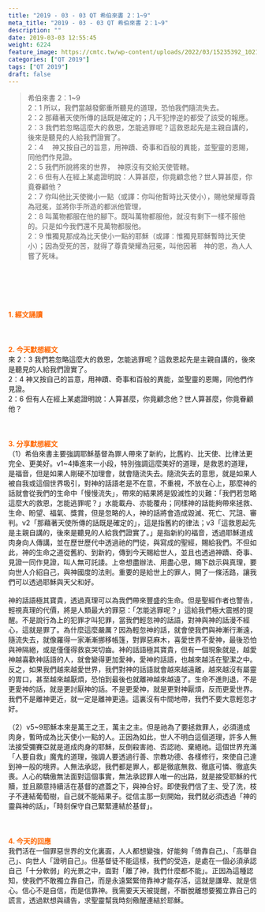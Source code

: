 ```yaml
---
title: "2019 - 03 - 03 QT 希伯來書 2：1~9"
meta_title: "2019 - 03 - 03 QT 希伯來書 2：1~9"
description: ""
date: 2019-03-03 12:55:45
weight: 6224
feature_image: https://cmtc.tw/wp-content/uploads/2022/03/15235392_10211799862337740_180693556567566654_o-1.webp
categories: ["QT 2019"]
tags: ["QT 2019"]
draft: false
---
```


<blockquote>希伯來書 2：1~9<br />
2：1 所以，我們當越發鄭重所聽見的道理，恐怕我們隨流失去。<br />
2：2 那藉著天使所傳的話既是確定的；凡干犯悖逆的都受了該受的報應。<br />
2：3 我們若忽略這麼大的救恩，怎能逃罪呢？這救恩起先是主親自講的，後來是聽見的人給我們證實了。<br />
2：4 　神又按自己的旨意，用神蹟、奇事和百般的異能，並聖靈的恩賜，同他們作見證。<br />
2：5 我們所說將來的世界，　神原沒有交給天使管轄。<br />
2：6 但有人在經上某處證明說：人算甚麼，你竟顧念他？世人算甚麼，你竟眷顧他？<br />
2：7 你叫他比天使微小一點（或譯：你叫他暫時比天使小），賜他榮耀尊貴為冠冕，並將你手所造的都派他管理，<br />
2：8 叫萬物都服在他的腳下。既叫萬物都服他，就沒有剩下一樣不服他的。只是如今我們還不見萬物都服他。<br />
2：9 惟獨見那成為比天使小一點的耶穌（或譯：惟獨見耶穌暫時比天使小）；因為受死的苦，就得了尊貴榮耀為冠冕，叫他因著　神的恩，為人人嘗了死味。</blockquote><br />
&nbsp;<br />
<br />
&nbsp;<br />
<br />
<span style="color: #ff6600;"><strong>1. </strong><strong>經文誦讀</strong></span><br />
<br />
<span style="color: #ff6600;"><strong> </strong></span><br />
<br />
<span style="color: #ff6600;"><strong>2. 今天默想</strong><strong>經文<br />
</strong></span>來 2：3 我們若忽略這麼大的救恩，怎能逃罪呢？這救恩起先是主親自講的，後來是聽見的人給我們證實了。<br />
2：4 神又按自己的旨意，用神蹟、奇事和百般的異能，並聖靈的恩賜，同他們作見證。<br />
2：6 但有人在經上某處證明說：人算甚麼，你竟顧念他？世人算甚麼，你竟眷顧他？<br />
<br />
&nbsp;<br />
<br />
<span style="color: #ff6600;"><strong>3. 分享默想經文<br />
</strong></span>（1）希伯來書主要強調耶穌基督為罪人帶來了新約，比舊約、比天使、比律法更完全、更美好。v1~4挿進來一小段，特別強調這麼美好的道理，是救恩的道理，是福音，但是如果人剛硬不加理會，就會隨流失去。隨流失去的意思，就是如果人被自我或這個世界吸引，對神的話語老是不在意，不重視，不放在心上，那麼神的話就會從我們的生命中「慢慢流失」，帶來的結果將是毀滅性的災難：「我們若忽略這麼大的救恩，怎能逃罪呢？」水能載舟、亦能覆舟；同樣神的話能夠帶來拯救、生命、盼望、福氣、獎賞，但是忽略的人，神的話將會造成毀滅、死亡、咒詛、審判。v2「那藉著天使所傳的話既是確定的」，這是指舊約的律法；v3「這救恩起先是主親自講的，後來是聽見的人給我們證實了。」是指新約的福音，透過耶穌道成肉身向人傳講，並在歷世歷代中透過祂的門徒，與寫成的聖經，賜給我們。不但如此，神的生命之道從舊約、到新約，傳到今天賜給世人，並且也透過神蹟、奇事、見證一同作見證，叫人無可託諉。上帝想盡辦法、用盡心思，賜下啟示與真理，要向世人介紹自己，與神國度的法則。重要的是給世上的罪人，開了一條活路，讓我們可以透過耶穌與天父和好。<br />
<br />
神的話語極其寶貴，透過真理可以為我們帶來豐盛的生命。但是聖經作者也警告，輕視真理的代價，將是人類最大的罪惡：「怎能逃罪呢？」這給我們極大震撼的提醒。不是說行為上的犯罪才叫犯罪，當我們輕忽神的話語，對神與神的話漫不經心，這就是罪了。為什麼這麼嚴厲？因為輕忽神的話，就會使我們與神漸行漸遠，隨流失去，就像羅得一家漸漸挪移帳篷，對罪惡麻木，喜愛世界不愛神，最後恐怕與神隔絕，或是僅僅得救哀哭切齒。神的話語極其寶貴，但有一個現象就是，越愛神越喜歡神話語的人，就會變得更加愛神，愛神的話語，也越來越活在聖潔之中。反之，如果我們越來越愛世界，我們對神的話語就會越來越遠離，越來越沒有屬靈的胃口，甚至越來越厭煩，恐怕到最後也就離神越來越遠了。生命不進則退，不是更愛神的話，就是更討厭神的話。不是更愛神，就是更對神厭煩，反而更愛世界。我們不是離神更近，就一定是離神更遠。這裏沒有中間地帶，我們不要大意輕忽才好。<br />
<br />
（2）v5~9耶穌本來是萬王之王，萬主之主。但是祂為了要拯救罪人，必須道成肉身，暫時成為比天使小一點的人。正因為如此，世人不明白這個道理，許多人無法接受彌賽亞就是道成肉身的耶穌，反倒殺害祂、否認祂、棄絕祂。這個世界充滿「人要自救」魔鬼的道理，強調人要透過行善、宗教功德、各樣修行，來使自己達到神一般的境界。人無法承認，我們都是罪人，都是徹底無救、徹底可憐、徹底失喪。人心的驕傲無法面對這個事實，無法承認罪人唯一的出路，就是接受耶穌的代贖，並且願意持續活在基督的遮蓋之下，與神合好。即使我們信了主、受了洗，枝子不連結葡萄樹，自己就不能結果子。從信主那一刻開始，我們就必須透過「神的靈與神的話」，「時刻保守自己緊緊連結於基督」。<br />
<br />
&nbsp;<br />
<br />
<span style="color: #ff6600;"><strong>4. 今天的回應<br />
</strong></span>我們活在一個罪惡世界的文化裏面，人人都想變強，好能夠「倚靠自己」、「高舉自己」、向世人「證明自己」。但基督徒不能這樣，我們的受造，是處在一個必須承認自己「十分軟弱」的光景之中，面對「離了神，我們什麼都不能」。正因為這種認知，使我們不敢獨立靠自己，而是永遠緊緊倚靠神才能存活，這就是謙卑、就是信心。信心不是自信，而是信靠神。我需要天天被提醒，不斷脫離想要獨立靠自己的謊言，透過默想與禱告，求聖靈幫我時刻儆醒連結於耶穌。
        